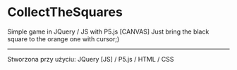 # CollectTheSquares
Simple game in JQuery / JS with P5.js [CANVAS]
Just bring the black square to the orange one with cursor;)

---------

Stworzona przy użyciu: JQuery [JS] / P5.js / HTML / CSS 
